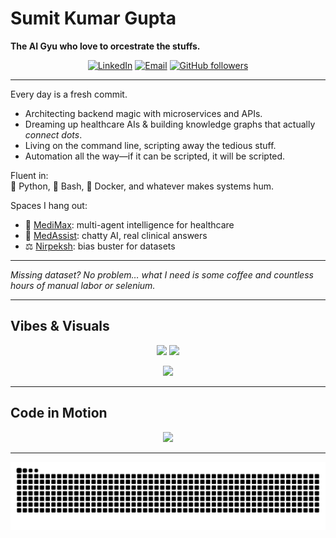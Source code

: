 # Sumit Kumar Gupta

**The AI Gyu who love to orcestrate the stuffs.**

<p align="center">
  <a href="https://www.linkedin.com/in/sumit-kumar-gupta-9b4970285/" target="_blank"><img alt="LinkedIn" src="https://img.shields.io/badge/-Let's%20Connect!-0077B5?style=flat&logo=linkedin&logoColor=white"/></a>
  <a href="mailto:sumit.gupta.14486@gmail.com"><img alt="Email" src="https://img.shields.io/badge/-Drop%20Me%20a%20Mail-D14836?style=flat&logo=gmail&logoColor=white"/></a>
  <a href="https://github.com/sumit-kumar-guptaa/sumit-kumar-guptaa?tab=followers"><img alt="GitHub followers" src="https://img.shields.io/github/followers/IAteNoodles?label=See%20Who's%20Watching&style=flat&logo=github"/></a>
</p>

---

Every day is a fresh commit.  
- Architecting backend magic with microservices and APIs.
- Dreaming up healthcare AIs & building knowledge graphs that actually *connect dots*.
- Living on the command line, scripting away the tedious stuff.
- Automation all the way—if it can be scripted, it will be scripted.

Fluent in:  
🐍 Python, 🐧 Bash, 🐳 Docker, and whatever makes systems hum.

Spaces I hang out:
- 🚀 [MediMax](https://github.com/IAteNoodles/MediMax): multi-agent intelligence for healthcare
- 🤖 [MedAssist](https://github.com/IAteNoodles/MedAssist): chatty AI, real clinical answers
- ⚖️ [Nirpeksh](https://github.com/IAteNoodles/Nirpeksh): bias buster for datasets

---

*Missing dataset? No problem… what I need is some coffee and countless hours of manual labor or selenium.*

---

## Vibes & Visuals

<p align="center">
  <img src="https://github-stats-brown-nu.vercel.app/api?username=IAteNoodles&show_icons=true&theme=radical&hide_border=true&count_private=true" height="150" />
  <img src="https://github-readme-streak-stats-delta-gray.vercel.app/?user=IAteNoodles&theme=radical&hide_border=true" height="150" />
</p>
<p align="center">
  <img src="https://github-stats-brown-nu.vercel.app/api/top-langs/?username=IAteNoodles&theme=radical&hide_border=true&layout=compact" height="150"/>
</p>

---

## Code in Motion

<p align="center">
  <img src="https://github-readme-activity-graph.vercel.app/graph?username=IAteNoodles&theme=radical&hide_border=true&hide_title=true&line=8F44FD&point=FFFFFF&area=true&area_color=8F44FD" height="180" />
</p>

---

<p align="center">
  <img src="https://raw.githubusercontent.com/IAteNoodles/IAteNoodles/output/github-contribution-grid-snake.svg" alt="Contribution Snake"/>
</p>
